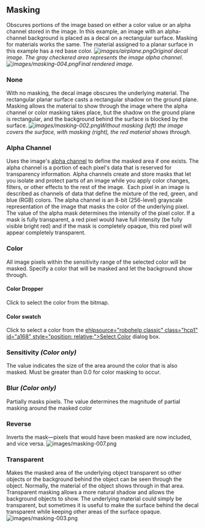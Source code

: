 
## Masking
Obscures portions of the image based on either a color value or an alpha channel stored in the image.
In this example, an image with an alpha-channel background is placed as a decal on a rectangular surface. Masking for materials works the same.
The material assigned to a planar surface in this example has a red base color.
*![images/airplane.png](images/airplane.png)Original decal image. The gray checkered area represents the image alpha channel.*
*![images/masking-004.png](images/masking-004.png)Final rendered image.*

### None
With no masking, the decal image obscures the underlying material. The rectangular planar surface casts a rectangular shadow on the ground plane. Masking allows the material to show through the image where the alpha channel or color masking takes place, but the shadow on the ground plane is rectangular, and the background behind the surface is blocked by the surface.
*![images/masking-002.png](images/masking-002.png)Without masking (left) the image covers the surface, with masking (right), the red material shows through.*

### Alpha Channel
Uses the image's [alpha channel](environment-tab.html#alpha) to define the masked area if one exists.
The alpha channel is a portion of each pixel's data that is reserved for transparency information. Alpha channels create and store masks that let you isolate and protect parts of an image while you apply color changes, filters, or other effects to the rest of the image.&#160;
Each pixel in an image is described as channels of data that define the mixture of the red, green, and blue (RGB) colors. The alpha channel is an 8-bit (256-level) grayscale representation of the image that masks the color of the underlying pixel. The value of the alpha mask determines the intensity of the pixel color.
If a mask is fully transparent, a red pixel would have full intensity (be fully visible bright red) and if the mask is completely opaque, this red pixel will appear completely transparent.

### Color
All image pixels within the sensitivity&#160;range of the selected color will be masked.
Specify a color that will be masked and let the background show through.

#### Color Dropper
Click to select the color from the bitmap.

#### Color swatch
Click to select a color from the [ehlpsource="robohelp classic" class="hcp1" id="a168" style="position: relative;">Select Color]() dialog box.

### Sensitivity *(Color only)* 
The value indicates the size of the area around the color that is also masked. Must be greater than 0.0 for color masking to occur.

### Blur *(Color only)* 
Partially masks pixels. The value determines the magnitude of partial masking around the masked color

### Reverse
Inverts the mask—pixels that would have been masked are now included, and vice versa.
![images/masking-007.png](images/masking-007.png)

### Transparent
Makes the masked area of the underlying object transparent so other objects or the background behind the object can be seen through the object. Normally, the material of the object shows through in that area.
Transparent masking allows a more natural shadow and allows the background objects to show. The underlying material could simply be transparent, but sometimes it is useful to make the surface behind the decal transparent while keeping other areas of the surface opaque.
![images/masking-003.png](images/masking-003.png)

